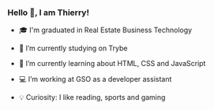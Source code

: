 ### Hello 👋, I am Thierry!

<p>
    
   - 🎓 I'm graduated in Real Estate Business Technology 
    
   - 🚀 I’m currently studying on Trybe
    
   - 📝 I’m currently learning about HTML, CSS and JavaScript
    
   - 💻 I’m working at GSO as a developer assistant
    
   - 💡 Curiosity: I like reading, sports and gaming

</p>
<!--
**thierrydrmv/thierrydrmv** is a ✨ _special_ ✨ repository because its `README.md` (this file) appears on your GitHub profile.

Here are some ideas to get you started:

- 🔭 I’m currently working on ...
- 🌱 I’m currently learning ...
- 👯 I’m looking to collaborate on ...
- 🤔 I’m looking for help with ...
- 💬 Ask me about ...
- 📫 How to reach me: ...
- 😄 Pronouns: ...
- ⚡ Fun fact: ...
-->
